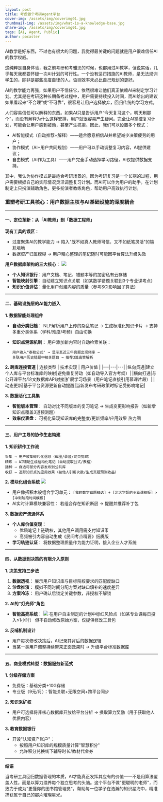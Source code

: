 ```yaml
---
layout: post
title: 考虑做个考研Agent平台
cover-img: /assets/img/coverimg01.jpg
thumbnail-img: /assets/img/what-is-a-knowledge-base.jpg
share-img: /assets/img/coverimg01.jpg
tags: [AI, Agent, Public]
author: pocaster
---
```


AI教学是好东西，不过也有很大的问题，我觉得最关键的问题就是用户很难信任AI的教学权威。

这纯粹是自身体验，我之前考研和考雅思的时候，也都用过AI教学，但说实话，几乎每天我都要怀疑一次AI计划的可行性。一个没有惩罚措施的AI教师，是无法规训学生的，除非是那些高度自律的人，否则效率未必比自己规划的更好。

AI的教学能力再强，如果用户不信任它，依然很难让他们真正依赖AI来制定学习计划。尤其是在考研这种长期备考过程中，用户需要持续投入时间，而AI给出的建议如果看起来“不合理”或“不可靠”，很容易让用户选择放弃，回归传统的学习方式。

人们容易信任可以解释的东西。如果AI只是告诉用户“今天复习这个，明天刷那个”，而没有解释为什么这样安排，用户就很容易产生疑问。完全让AI掌控复习计划，可能会让用户感到被动，甚至产生抗拒。因此，我们可以设置多个模式：
- AI智能模式（自动推荐+解释）——适合愿意相信AI并希望减少决策疲劳的用户；
- 协作模式（AI+用户共同规划）——用户可以手动调整复习内容，AI提供建议；
- 自由模式（AI作为工具）——用户完全手动选择学习路径，AI仅提供数据支持。

其中，我认为协作模式是最适合考研场景的，因为考研复习是一个长期的过程，用户需要根据自己的实际情况灵活调整复习计划。而AI可以作为用户的助手，在计划制定上只扮演辅助角色，更多扮演者教练角色，帮助用户高效执行计划。

### 重塑考研工具核心：用户数据主权与AI基础设施的深度耦合

---

#### 一、定位革新：从「AI教师」到「数据工程师」
**现有工具的误区**：
- 过度聚焦AI的教学能力 → 陷入"既不如真人教师可信，又不如纸笔灵活"的尴尬境地
- 数据资产归属模糊 → 用户精心整理的笔记随时可能因平台算法升级失效

**用户数据库架构的三大核心**：
![](https://p3-juejin.byteimg.com/tos-cn-i-k3u1fbpfcp/90ddd13e5a6b45c0bfc6a12c0c73ebd4~tplv-k3u1fbpfcp-jj:0:0.image)
- **个人知识银行**：用户文档、笔记、错题本等的加密私有云存储
- **智能映射引擎**：自动建立知识点关联（如某数学错题关联到3个专业课考点）
- **知识价值评估**：量化用户创建内容的质量（参考SCI影响因子算法）

---

#### 二、基础设施层的AI能力嵌入

**1. 数据智能处理组件**
- **自动分类归档**：
  NLP解析用户上传的杂乱笔记 → 生成标准化知识卡片 →
  支持多重分类体系（学科/难度/考频）自由切换

- **知识点溯源机制**：
  用户添加新内容时自动检索关联：
  ```
  用户输入"泰勒公式" → 显示其近三年真题出现频率 →
  关联用户历史错题中相关题目 → 推荐3篇高赞解析
  ```

**2. 跨库连接管道**
| 连接类型 | 技术实现 | 用户价值 |
|---|---|---|
|纵向贯通|建立个人库与平台标准库的映射|避免重复劳动（如自动导入官方考纲）|
|横向打通|与公开课平台/论文数据库API对接|扩展学习场景（用户笔记直接引用慕课片段）|
|动态更新|基于平台资源更新自动提醒|当新发布考研政策时标记受影响笔记|

**3. 数据活化工具集**
- **智能版本管理**：
  自动对比不同版本的复习笔记 → 生成变更影响报告（如新增知识点覆盖3道预测题）
- **效率仪表盘**：
  可视化呈现知识库的完整度/更新频率/应用效果 热力图

---

#### 三、用户主导的协作生态构建

**1. 知识耕作工作流**
```
采集 → 用户收集碎片化信息（截图/录音/网页剪藏）
精炼 → AI辅助生成结构化笔记（自动提取公式/表格）
播种 → 自选将部分内容发布到公共库
收获 → 追踪知识点的应用效果（被他人引用次数/生成真题预测收益）
```

**2. 模块化组合系统**
![](https://p3-juejin.byteimg.com/tos-cn-i-k3u1fbpfcp/e3df5f9c2b1e4492a15dc6ab9df2a3c5~tplv-k3u1fbpfcp-jj:0:0.image)
- 用户像搭积木般组合学习单元：
  `[我的数学错题精选] + [北大学姐的专业课模板] × [冲刺阶段时间模板]`
- AI实时计算模块兼容性：
  若组合存在知识断层 → 提醒并推荐补丁包

**3. 数据资产流通体系**
- **个人库价值变现**：
  - 优质笔记上链确权，其他用户调用需支付知识币
  - 高频被引内容自动生成《民间考点精要》纸质版
- **学习轨迹认证**：
  将数据整理质量作为能力证明，接入企业人才系统

---

#### 四、从数据到决策的有限介入原则

**1. 决策支持三步法**
1. **数据透视**：
   展示用户知识库与目标院校要求的匹配度缺口
2. **沙盘推演**：
   模拟不同时间分配方案对缺口填补的速度差异
3. **方案冷冻**：
   用户确认后锁定关键参数，非授权不解锁

**2. AI的"灯光师"角色**
- **智能高亮系统**：
  ![](https://p3-juejin.byteimg.com/tos-cn-i-k3u1fbpfcp/18e5dfdbaae04e16b7a9a7a9cdc7ed15~tplv-k3u1fbpfcp-jj:0:0.image)
  在用户自主制定的计划中标红风险点（如某专业课每日投入≤1小时）
  但不自动修改原始方案，仅提供修改工具包

**3. 反哺机制设计**
- 用户每次修改决策后，AI记录其背后的数据逻辑
- 当某一类用户调整持续带来正面效果时 → 升级平台标准数据库

---

#### 五、商业模式转型：数据服务新范式

**1. 分级存储方案**
- 免费版：基础分类+10G存储
- 专业版（9元/月）：智能关联+无限空间+跨平台同步

**2. 知识采矿权**
- 用户可选择将非核心数据库开放给平台分析 → 换取算力奖励（用于获取他人优质内容）

**3. 教育数据银行**
- 开设"认知资产账户"：
  - 按照用户知识库的规模质量计算"智慧积分"
  - 允许积分兑换线下辅导时长/教材代金券

---

**结语**

当考研工具回归数据管理的本质，AI才能真正发挥其应有的价值——不是用算法覆盖人性，而是以算力滋养每个独立思考的头脑。这个平台不做"更聪明的老师"，而致力于成为"更懂你的图书馆管理员"，帮助每一位学子在浩瀚的知识星海中，精准捕获属于自己的那片璀璨星光。
